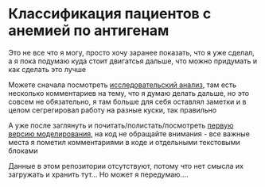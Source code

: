# Классификация пациентов с анемией по антигенам

Это не все что я могу, просто хочу заранее показать, что я уже сделал, а я пока подумаю куда стоит двигатсья дальше, что можно придумать и как сделать это лучше  

Можете сначала посмотреть [исследовательский анализ](./exploration.ipynb), там есть несколько комментариев на тему, что я думаю делать дальше, но это совсем не обязательно, я там больше для себя оставлял заметки и в целом сегрегировал работу на разные куски, так правильно  

А уже после заглянуть и почитать/полистать/посмотреть [первую версию моделирования](./modeling.ipynb), на код не обращайте внимания - все важные места я пометил комментариями в коде и отдельными текстовыми блоками

Данные в этом репозитории отсутствуют, потому что нет смысла их загружать и хранить тут... Но может я передумаю....
